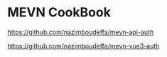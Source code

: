 # MEVN CookBook

https://github.com/nazimboudeffa/mevn-api-auth

https://github.com/nazimboudeffa/mevn-vue3-auth
